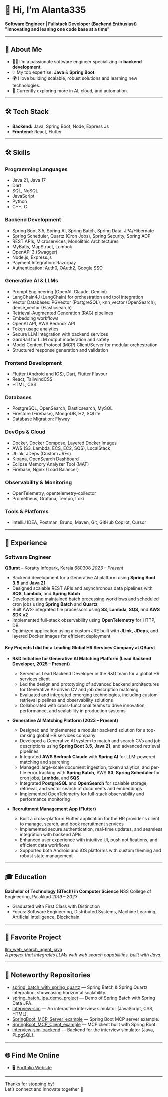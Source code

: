 # 👋 Hi, I’m Alanta335

**Software Engineer | Fullstack Developer (Backend Enthusiast)  
"Innovating and leaning one code base at a time"**

---

## 🚀 About Me

- 👨‍💻 I’m a passionate software engineer specializing in **backend development**.
- 💡 My top expertise: **Java** & **Spring Boot**.
- 🌍 I love building scalable, robust solutions and learning new technologies.
- 🌱 Currently exploring more in AI, cloud, and automation.

---

## 🛠️ Tech Stack

- **Backend:** Java, Spring Boot, Node, Express Js
- **Frontend:** React, Flutter

---

## 🛠️ Skills

### Programming Languages

- Java 21, Java 17
- Dart
- SQL, NoSQL
- JavaScript
- Python
- C++, C

### Backend Development

- Spring Boot 3.5, Spring AI, Spring Batch, Spring Data, JPA/Hibernate
- Spring Scheduler, Quartz (Cron Jobs), Spring Security, Spring AOP
- REST APIs, Microservices, Monolithic Architectures
- MyBatis, MapStruct, Lombok
- OpenAPI 3 (Swagger)
- Node.js, Express.js
- Payment Integration: Razorpay
- Authentication: Auth0, OAuth2, Google SSO

### Generative AI & LLMs

- Prompt Engineering (OpenAI, Claude, Gemini)
- LangChain4J (LangChain) for orchestration and tool integration
- Vector Databases: PGVector (PostgreSQL), knn_vector (OpenSearch), dense_vector (Elasticsearch)
- Retrieval-Augmented Generation (RAG) pipelines
- Embedding workflows
- OpenAI API, AWS Bedrock API
- Token usage analytics
- Secure LLM integration with backend services
- GardRail for LLM output moderation and safety
- Model Context Protocol (MCP) Client/Server for modular orchestration
- Structured response generation and validation

### Frontend Development

- Flutter (Android and IOS), Dart, Flutter Flavour
- React, TailwindCSS
- HTML, CSS

### Databases

- PostgreSQL, OpenSearch, Elasticsearch, MySQL
- Firestore (Firebase), MongoDB, H2, SQLite
- Database Migration: Flyway

### DevOps & Cloud

- Docker, Docker Compose, Layered Docker Images
- AWS (S3, Lambda, ECS, EC2, SQS), LocalStack
- JLink, JDeps (Custom JREs)
- Kibana, OpenSearch Dashboard
- Eclipse Memory Analyzer Tool (MAT)
- Firebase, Nginx (Load Balancer)

### Observability & Monitoring

- OpenTelemetry, opentelemetry-collector
- Prometheus, Grafana, Tempo, Loki

### Tools & Platforms

- IntelliJ IDEA, Postman, Bruno, Maven, Git, GitHub Copilot, Cursor

---
## 💼 Experience

### Software Engineer

**QBurst** – Koratty Infopark, Kerala 680308
*2023 – Present*

- Backend development for a Generative AI platform using **Spring Boot 3.5** and **Java 21**
- Designed scalable REST APIs and asynchronous data pipelines with **SQS**, **Lambda**, and **Spring Batch**
- Developed and maintained batch processing workflows and scheduled cron jobs using **Spring Batch** and **Quartz**
- Built AWS-integrated file processors using **S3**, **Lambda**, **SQS**, and **AWS SDK v2**
- Implemented full-stack observability using **OpenTelemetry** for HTTP, DB
- Optimized application using a custom JRE built with **JLink**, **JDeps**, and layered Docker images for efficient deployment

#### Key Projects I did for a Leading Global HR Services Company at QBurst

- **R&D Initiative for Generative AI Matching Platform (Lead Backend Developer, 2025 – Present)**
  - Served as Lead Backend Developer in the R&D team for a global HR services client
  - Led the design and prototyping of advanced backend architectures for Generative AI-driven CV and job description matching
  - Evaluated and integrated emerging technologies, including custom retrieval pipelines and observability solutions
  - Collaborated with cross-functional teams to drive innovation, performance, and scalability in production systems

- **Generative AI Matching Platform (2023 – Present)**
  - Designed and implemented a modular backend solution for a top-ranking global HR services company
  - Developed a Generative AI system to match and search CVs and job descriptions using **Spring Boot 3.5**, **Java 21**, and advanced retrieval pipelines
  - Integrated **AWS Bedrock Claude** with **Spring AI** for LLM-powered matching and searching
  - Managed large-scale document ingestion, token analytics, and per-file error tracking with **Spring Batch**, AWS **S3**, **Spring Scheduler** for cron jobs, **Lambda**, and
    **SQS**
  - Integrated **PostgreSQL** and **OpenSearch** for scalable storage, retrieval, and vector search of documents and embeddings
  - Implemented OpenTelemetry for full-stack observability and performance monitoring

- **Recruitment Management App (Flutter)**
  - Built a cross-platform Flutter application for the HR provider's client to manage, search, and book recruitment services
  - Implemented secure authentication, real-time updates, and seamless integration with backend APIs
  - Enhanced user experience with intuitive UI, push notifications, and efficient data workflows
  - Supported both Android and iOS platforms with custom theming and robust state management

---

## 🎓 Education

**Bachelor of Technology (BTech) in Computer Science**
NSS College of Engineering, Palakkad
*2019 – 2023*

- Graduated with First Class with Distinction
- Focus: Software Engineering, Distributed Systems, Machine Learning, Artificial Intelligence, Blockchain

---

## 🌟 Favorite Project

[llm_web_search_agent_java](https://github.com/alanta335/llm_web_search_agent_java)  
_A project that integrates LLMs with web search capabilities, built with Java._

---

## 📂 Noteworthy Repositories

- [spring_batch_with_spring_quartz](https://github.com/alanta335/spring_batch_with_spring_quartz) — Spring Batch & Spring Quartz integration, showcasing horizontal scalability.
- [spring_batch_jpa_demo_project](https://github.com/alanta335/spring_batch_jpa_demo_project) — Demo of Spring Batch with Spring Data JPA.
- [interview-sim](https://github.com/alanta335/interview-sim) — An interactive interview simulator (JavaScript, CSS, HTML).
- [SpringBoot_MCP_Server_example](https://github.com/alanta335/SpringBoot_MCP_Server_example) — Spring Boot MCP server example.
- [SpringBoot_MCP_Client_example](https://github.com/alanta335/SpringBoot_MCP_Client_example) — MCP client built with Spring Boot.
- [interview-sim-backend](https://github.com/alanta335/interview-sim-backend) — Backend for the interview simulator (Java, PLpgSQL).

---

## 🌐 Find Me Online

- 🖥️ [Portfolio Website](https://alanta335portfolio.netlify.app/)

---

Thanks for stopping by!  
Let’s connect and innovate together 🚀
